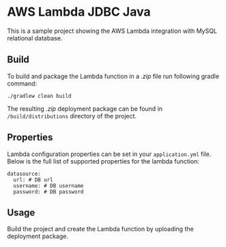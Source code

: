 # AWS Lambda JDBC Java

This is a sample project showing the AWS Lambda integration with MySQL relational database.
 

## Build

To build and package the Lambda function in a *.zip* file run following gradle command:

`./gradlew clean build`

The resulting *.zip* deployment package can be found in `/build/distributions` directory of the project.

## Properties

Lambda configuration properties can be set in your `application.yml` file. Below is the
full list of supported properties for the lambda function:

```.properties
datasource:
  url: # DB url
  username: # DB username
  password: # DB password
```

## Usage

Build the project and create the Lambda function by uploading the deployment package.
